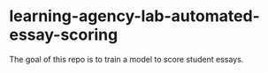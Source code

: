# learning-agency-lab-automated-essay-scoring
The goal of this repo is to train a model to score student essays.
